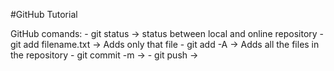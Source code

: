 #GitHub Tutorial

GitHub comands: 
                - git status            ->  status between local and online repository
                - git add filename.txt  ->  Adds only that file
                - git add           -A  ->  Adds all the files in the repository
                - git commit        -m  ->
                - git push              ->
                
